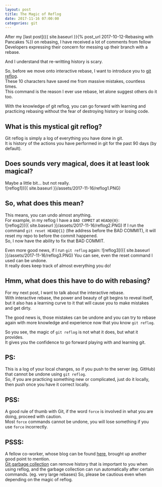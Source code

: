 ```yaml
---
layout: post
title: The Magic of Reflog
date: 2017-11-16 07:00:00
categories: git
---
```


After my [last post]({{ site.baseurl }}{% post_url 2017-10-12-Rebasing with Pancakes %}) on rebasing, I have received a lot of comments from fellow Developers expressing their concern for messing up their branch with a rebase.

And I understand that re-writting history is scary.

So, before we move onto interactive rebase, I want to introduce you to [git reflog](https://git-scm.com/docs/git-reflog).  
These 10 characters have saved me from massive mistakes, countless times.  
This command is the reason I ever use rebase, let alone suggest others do it too.

With the knowledge of git reflog, you can go forward with learning and practicing rebasing without the fear of destroying history or losing code.

## What is this mystical git reflog?

Git reflog is simply a log of everything you have done in git.  
It is history of the actions you have performed in git for the past 90 days (by default).

## Does sounds very magical, does it at least look magical?

Maybe a little bit... but not really.  
![reflog1]({{ site.baseurl }}/assets/2017-11-16/reflog1.PNG)

## So, what does this mean?

This means, you can undo almost anything.  
For example, in my reflog I have a `BAD COMMIT` at `HEAD@{0}`:  
![reflog2]({{ site.baseurl }}/assets/2017-11-16/reflog2.PNG)
If I run the command `git reset HEAD@{1}` (the address before the BAD COMMIT), it will reset my repo to before the commit happened.  
So, I now have the ability to fix that BAD COMMIT.

Even more good news, if I run `git reflog` again:
![reflog3]({{ site.baseurl }}/assets/2017-11-16/reflog3.PNG)
You can see, even the reset command I used can be undone.  
It really does keep track of almost everything you do!

## Hmm, what does this have to do with rebasing?

For my next post, I want to talk about the interactive rebase.  
With interactive rebase, the power and beauty of git begins to reveal itself, but it also has a learning curve to it that will cause you to make mistakes and get dirty.  

The good news is, those mistakes can be undone and you can try to rebase again with more knowledge and experience now that you know `git reflog`.

So you see, the magic of `git reflog` is not what it does, but what it provides.  
It gives you the confidence to go forward playing with and learning git.

## PS:

This is a log of your local changes, so if you push to the server (eg. GitHub) that cannot be undone using `git reflog`.  
So, if you are practicing something new or complicated, just do it locally, then push once you have it correct locally.

## PSS:

A good rule of thumb with Git, if the word `force` is involved in what you are doing, proceed with caution.  
Most `force` commands cannot be undone, you will lose something if you use `force` incorrectly.

## PSSS:

A fellow co-worker, whose blog can be found [here](https://www.knightlycode.com/), brought up another good point to mention.  
[Git garbage collection](https://git-scm.com/docs/git-gc) can remove history that is important to you when using reflog, and the garbage collection can run automatically after certain commands. (eg. very large rebases)
So, please be cautious even when depending on the magic of reflog.